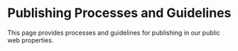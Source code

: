 # Publishing Processes and Guidelines

This page provides processes and guidelines for publishing in our public web properties.


